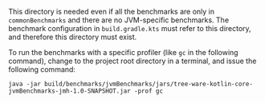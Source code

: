 This directory is needed even if all the benchmarks are only in `commonBenchmarks` and there are no JVM-specific
benchmarks. The benchmark configuration in `build.gradle.kts` must refer to this directory, and therefore this directory
must exist.

To run the benchmarks with a specific profiler (like `gc` in the following command), change to the project root
directory in a terminal, and issue the following command:

```shell
java -jar build/benchmarks/jvmBenchmarks/jars/tree-ware-kotlin-core-jvmBenchmarks-jmh-1.0-SNAPSHOT.jar -prof gc
```
